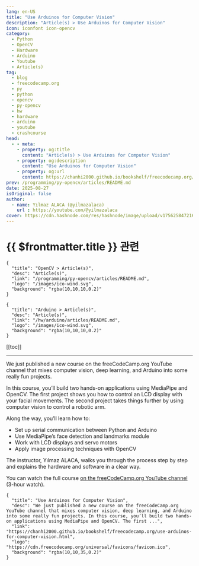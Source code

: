 ```yaml
---
lang: en-US
title: "Use Arduinos for Computer Vision"
description: "Article(s) > Use Arduinos for Computer Vision"
icon: iconfont icon-opencv
category:
  - Python
  - OpenCV
  - Hardware
  - Arduino
  - Youtube
  - Article(s)
tag:
  - blog
  - freecodecamp.org
  - py
  - python
  - opencv
  - py-opencv
  - hw
  - hardware
  - arduino
  - youtube
  - crashcourse
head:
  - - meta:
    - property: og:title
      content: "Article(s) > Use Arduinos for Computer Vision"
    - property: og:description
      content: "Use Arduinos for Computer Vision"
    - property: og:url
      content: https://chanhi2000.github.io/bookshelf/freecodecamp.org/use-arduinos-for-computer-vision.html
prev: /programming/py-opencv/articles/README.md
date: 2025-08-27
isOriginal: false
author:
  - name: Yılmaz ALACA (@yilmazalaca)
    url : https://youtube.com/@yilmazalaca
cover: https://cdn.hashnode.com/res/hashnode/image/upload/v1756258472163/30bdd66e-4458-4c70-b596-20685e993d37.png
---
```


# {{ $frontmatter.title }} 관련

```component VPCard
{
  "title": "OpenCV > Article(s)",
  "desc": "Article(s)",
  "link": "/programming/py-opencv/articles/README.md",
  "logo": "/images/ico-wind.svg",
  "background": "rgba(10,10,10,0.2)"
}
```

```component VPCard
{
  "title": "Arduino > Article(s)",
  "desc": "Article(s)",
  "link": "/hw/arduino/articles/README.md",
  "logo": "/images/ico-wind.svg",
  "background": "rgba(10,10,10,0.2)"
}
```

[[toc]]

---

<SiteInfo
  name="Use Arduinos for Computer Vision"
  desc="We just published a new course on the freeCodeCamp.org YouTube channel that mixes computer vision, deep learning, and Arduino into some really fun projects. In this course, you’ll build two hands-on applications using MediaPipe and OpenCV. The first ..."
  url="https://freecodecamp.org/news/use-arduinos-for-computer-vision"
  logo="https://cdn.freecodecamp.org/universal/favicons/favicon.ico"
  preview="https://cdn.hashnode.com/res/hashnode/image/upload/v1756258472163/30bdd66e-4458-4c70-b596-20685e993d37.png"/>

We just published a new course on the freeCodeCamp.org YouTube channel that mixes computer vision, deep learning, and Arduino into some really fun projects.

In this course, you’ll build two hands-on applications using MediaPipe and OpenCV. The first project shows you how to control an LCD display with your facial movements. The second project takes things further by using computer vision to control a robotic arm.

Along the way, you’ll learn how to:

- Set up serial communication between Python and Arduino
- Use MediaPipe’s face detection and landmarks module
- Work with LCD displays and servo motors
- Apply image processing techniques with OpenCV

The instructor, Yılmaz ALACA, walks you through the process step by step and explains the hardware and software in a clear way.

You can watch the full course [<FontIcon icon="fa-brands fa-youtube"/>on the freeCodeCamp.org YouTube channel](https://youtu.be/Q5U-b6gRTaY) (3-hour watch).

<VidStack src="youtube/Q5U-b6gRTaY" />

<!-- TODO: add ARTICLE CARD -->
```component VPCard
{
  "title": "Use Arduinos for Computer Vision",
  "desc": "We just published a new course on the freeCodeCamp.org YouTube channel that mixes computer vision, deep learning, and Arduino into some really fun projects. In this course, you’ll build two hands-on applications using MediaPipe and OpenCV. The first ...",
  "link": "https://chanhi2000.github.io/bookshelf/freecodecamp.org/use-arduinos-for-computer-vision.html",
  "logo": "https://cdn.freecodecamp.org/universal/favicons/favicon.ico",
  "background": "rgba(10,10,35,0.2)"
}
```
